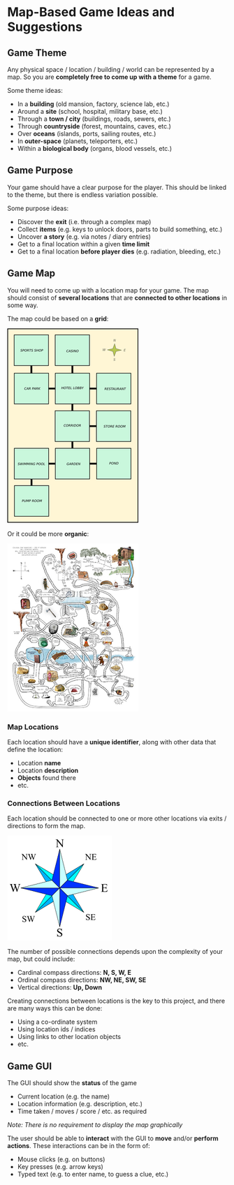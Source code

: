 # Map-Based Game Ideas and Suggestions

## Game Theme

Any physical space / location / building / world can be represented by a map. So you are **completely free to come up with a theme** for a game.

Some theme ideas:
- In a **building** (old mansion, factory, science lab, etc.)
- Around a **site** (school, hospital, military base, etc.)
- Through a **town / city** (buildings, roads, sewers, etc.)
- Through **countryside** (forest, mountains, caves, etc.)
- Over **oceans** (islands, ports, sailing routes, etc.)
- In **outer-space** (planets, teleporters, etc.)
- Within a **biological body** (organs, blood vessels, etc.)

## Game Purpose

Your game should have a clear purpose for the player. This should be linked to the theme, but there is endless variation possible.

Some purpose ideas:
- Discover the **exit** (i.e. through a complex map)
- Collect **items** (e.g. keys to unlock doors, parts to build something, etc.)
- Uncover **a story** (e.g. via notes / diary entries)
- Get to a final location within a given **time limit**
- Get to a final location **before player dies** (e.g. radiation, bleeding, etc.)

## Game Map

You will need to come up with a location map for your game. The map should consist of **several locations** that are **connected to other locations** in some way.

The map could be based on a **grid**:

![map-grid.png](images/map-grid.png)

Or it could be more **organic**:

![map-organic.png](images/map-organic.png)

### Map Locations

Each location should have a **unique identifier**, along with other data that define the location:
- Location **name**
- Location **description**
- **Objects** found there
- etc.

### Connections Between Locations

Each location should be connected to one or more other locations via exits / directions to form the map.

![compass.png](images/compass.png)

The number of possible connections depends upon the complexity of your map, but could include:

- Cardinal compass directions: **N, S, W, E**
- Ordinal compass directions: **NW, NE, SW, SE**
- Vertical directions: **Up, Down**

Creating connections between locations is the key to this project, and there are many ways this can be done:
- Using a co-ordinate system
- Using location ids / indices
- Using links to other location objects
- etc.

## Game GUI

The GUI should show the **status** of the game
- Current location (e.g. the name)
- Location information (e.g. description, etc.)
- Time taken / moves / score / etc. as required

*Note: There is no requirement to display the map graphically*

The user should be able to **interact** with the GUI to **move** and/or **perform actions**. These interactions can be in the form of:
- Mouse clicks (e.g. on buttons)
- Key presses (e.g. arrow keys)
- Typed text (e.g. to enter name, to guess a clue, etc.)

